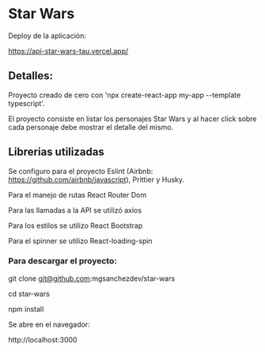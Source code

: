 # Star Wars

Deploy de la aplicación:

https://api-star-wars-tau.vercel.app/

## Detalles:

Proyecto creado de cero con 'npx create-react-app my-app --template typescript'.

El proyecto consiste en listar los personajes Star Wars y al hacer click sobre cada personaje debe mostrar el detalle del mismo.

## Librerias utilizadas

Se configuro para el proyecto Eslint (Airbnb: https://github.com/airbnb/javascript), Prittier y Husky.

Para el manejo de rutas React Router Dom

Para las llamadas a la API se utilizó axios

Para los estilos se utilizo React Bootstrap

Para el spinner se utilizo React-loading-spin

### Para descargar el proyecto:

git clone git@github.com:mgsanchezdev/star-wars

cd star-wars

npm install

Se abre en el navegador:

http://localhost:3000

